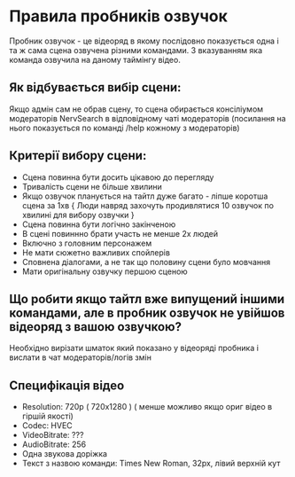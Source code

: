 # Правила пробників озвучок

Пробник озвучок - це відеоряд в якому послідовно показується одна і та ж сама сцена озвучена різними командами. З вказуванням яка команда озвучила на даному таймінгу відео.

## Як відбувається вибір сцени:
Якщо адмін сам не обрав сцену, то сцена обирається консіліумом модераторів NervSearch в відповідному чаті модераторів (посилання на нього показується по команді /help кожному з модераторів)

## Критерії вибору сцени:

* Сцена повинна бути досить цікавою до перегляду
* Тривалість сцени не більше хвилини
* Якщо озвучок планується на тайтл дуже багато - ліпше коротша сцена за 1хв
   { Люди навряд захочуть продивлятися 10 озвучок по хвилині для вибору озвучки }
* Сцена повинна бути логічно закінченою
* В сцені повиннно брати участь не менше 2х людей
* Включно з головним персонажем
* Не мати сюжетно важливих спойлерів
* Сповнена діалогами, а не так що половину сцени було мовчання
* Мати оригінальну озвучку першою сценою

## Що робити якщо тайтл вже випущений іншими командами, але в пробник озвучок не увійшов відеоряд з вашою озвучкою?

Необхідно вирізати шматок який показано у відеоряді пробника і вислати в чат модераторів/логів змін 

## Специфікація відео

* Resolution: 720p ( 720x1280 ) ( менше можливо якщо ориг відео в гіршій якості)
* Codec: HVEC
* VideoBitrate: ???
* AudioBitrate: 256
* Одна звукова доріжка
* Текст з назвою команди: Times New Roman, 32px, лівий верхній кут
